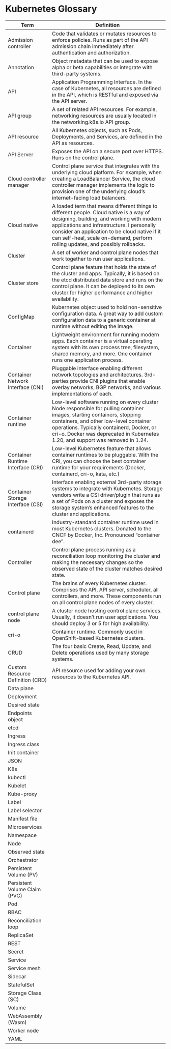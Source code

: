 # Kubernetes Glossary

| Term                                  | Definition   |
| -----------                           | -----------  |
| Admission controller	                | Code that validates or mutates resources to enforce policies. Runs as part of the API admission chain immediately after authentication and authorization.  |
| Annotation                            | Object metadata that can be used to expose alpha or beta capabilities or integrate with third-party systems.                                               |
| API                                   | Application Programming Interface. In the case of Kubernetes, all resources are defined in the API, which is RESTful and exposed via the API server.       |
| API group                             | A set of related API resources. For example, networking resources are usually located in the networking.k8s.io API group.                                  |
| API resource                          | All Kubernetes objects, such as Pods, Deployments, and Services, are defined in the API as resources.                                                      |
| API Server                            | Exposes the API on a secure port over HTTPS. Runs on the control plane.                                                                                    |
| Cloud controller manager	            |Control plane service that integrates with the underlying cloud platform. For example, when creating a LoadBalancer Service, the cloud controller manager implements the logic to provision one of the underlying cloud’s internet-facing load balancers.                                                                                                                 |
| Cloud native                          | A loaded term that means different things to different people. Cloud native is a way of designing, building, and working with modern applications and infrastructure. I personally consider an application to be cloud native if it can self-heal, scale on-demand, perform rolling updates, and possibly rollbacks.                                       |
| Cluster                               | A set of worker and control plane nodes that work together to run user applications.                                                                       |
| Cluster store                         | Control plane feature that holds the state of the cluster and apps. Typically, it is based on the etcd distributed data store and runs on the control plane. It can be deployed to its own cluster for higher performance and higher availability.                                                                                                                       |
| ConfigMap                             | Kubernetes object used to hold non-sensitive configuration data. A great way to add custom configuration data to a generic container at runtime without editing the image.                                                                                                                                                                                               |
| Container                             | Lightweight environment for running modern apps. Each container is a virtual operating system with its own process tree, filesystem, shared memory, and more. One container runs one application process.                                                                                                                                                              |
| Container Network Interface (CNI)     | Pluggable interface enabling different network topologies and architectures. 3rd-parties provide CNI plugins that enable overlay networks, BGP networks, and various implementations of each.                                                                                                                                                                     |
| Container runtime                     | Low-level software running on every cluster Node responsible for pulling container images, starting containers, stopping containers, and other low-level container operations. Typically containerd, Docker, or cri-o. Docker was deprecated in Kubernetes 1.20, and support was removed in 1.24.                                                                       |
| Container Runtime Interface (CRI)     | Low-level Kubernetes feature that allows container runtimes to be pluggable. With the CRI, you can choose the best container runtime for your requirements (Docker, containerd, cri-o, kata, etc.)                                                                                                                                                                       |
| Container Storage Interface (CSI)     | Interface enabling external 3rd-party storage systems to integrate with Kubernetes. Storage vendors write a CSI driver/plugin that runs as a set of Pods on a cluster and exposes the storage system’s enhanced features to the cluster and applications.                                                                                                          |
| containerd                            | Industry-standard container runtime used in most Kubernetes clusters. Donated to the CNCF by Docker, Inc. Pronounced “container dee”.                      |
| Controller                            | Control plane process running as a reconciliation loop monitoring the cluster and making the necessary changes so the observed state of the cluster matches desired state.                                                                                                                                                                                               |
| Control plane                         | The brains of every Kubernetes cluster. Comprises the API, API server, scheduler, all controllers, and more. These components run on all control plane nodes of every cluster.                                                                                                                                                                                       |
| control plane node                    | A cluster node hosting control plane services. Usually, it doesn’t run user applications. You should deploy 3 or 5 for high availability.                  |
| cri-o                                 | Container runtime. Commonly used in OpenShift-based Kubernetes clusters.                                                                                   |
| CRUD                                  | The four basic Create, Read, Update, and Delete operations used by many storage systems.                                                                   |
| Custom Resource Definition (CRD)      | API resource used for adding your own resources to the Kubernetes API.                                                                                     |
| Data plane                            |              |
| Deployment                            |              |
| Desired state                         |              |
| Endpoints object                      |              |
| etcd                                  |              |
| Ingress                               |              |
| Ingress class                         |              |
| Init container                        |              |
| JSON                                  |              |
| K8s                                   |              |
| kubectl                               |              |
| Kubelet                               |              |
| Kube-proxy                            |              |
| Label                                 |              |
| Label selector                        |              |
| Manifest file                         |              |
| Microservices                         |              |
| Namespace                             |              |
| Node                                  |              |
| Observed state                        |              |
| Orchestrator                          |              |
| Persistent Volume (PV)                |              |
| Persistent Volume Claim (PVC)         |              |
| Pod                                   |              |
| RBAC                                  |              |
| Reconciliation loop                   |              |
| ReplicaSet                            |              |
| REST                                  |              |
| Secret                                |              |
| Service                               |              |
| Service mesh                          |              |
| Sidecar                               |              |
| StatefulSet                           |              |
| Storage Class (SC)                    |              |
| Volume                                |              |
| WebAssembly (Wasm)                    |              |
| Worker node                           |              |
| YAML                                  |              |
